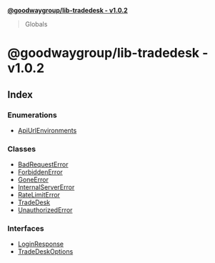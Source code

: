 **[@goodwaygroup/lib-tradedesk - v1.0.2](README.md)**

> Globals

# @goodwaygroup/lib-tradedesk - v1.0.2

## Index

### Enumerations

* [ApiUrlEnvironments](enums/apiurlenvironments.md)

### Classes

* [BadRequestError](classes/badrequesterror.md)
* [ForbiddenError](classes/forbiddenerror.md)
* [GoneError](classes/goneerror.md)
* [InternalServerError](classes/internalservererror.md)
* [RateLimitError](classes/ratelimiterror.md)
* [TradeDesk](classes/tradedesk.md)
* [UnauthorizedError](classes/unauthorizederror.md)

### Interfaces

* [LoginResponse](interfaces/loginresponse.md)
* [TradeDeskOptions](interfaces/tradedeskoptions.md)
